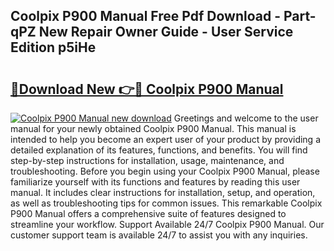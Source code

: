 ## Coolpix P900 Manual Free Pdf Download - Part-qPZ New Repair Owner Guide - User Service Edition p5iHe

# <h2><a href="http://bc31067.oget.top/?id=Coolpix+P900+Manual">🔗Download New 👉🔴 Coolpix P900 Manual</a></h2>

[![Coolpix P900 Manual new download](https://i.imgur.com/5g1atiW.png)](http://bc31067.oget.top/?id=Coolpix+P900+Manual)
Greetings and welcome to the user manual for your newly obtained Coolpix P900 Manual. This manual is intended to help you become an expert user of your product by providing a detailed explanation of its features, functions, and benefits. You will find step-by-step instructions for installation, usage, maintenance, and troubleshooting. Before you begin using your Coolpix P900 Manual, please familiarize yourself with its functions and features by reading this user manual. It includes clear instructions for installation, setup, and operation, as well as troubleshooting tips for common issues. This remarkable Coolpix P900 Manual offers a comprehensive suite of features designed to streamline your workflow. Support Available 24/7 Coolpix P900 Manual. Our customer support team is available 24/7 to assist you with any inquiries.

